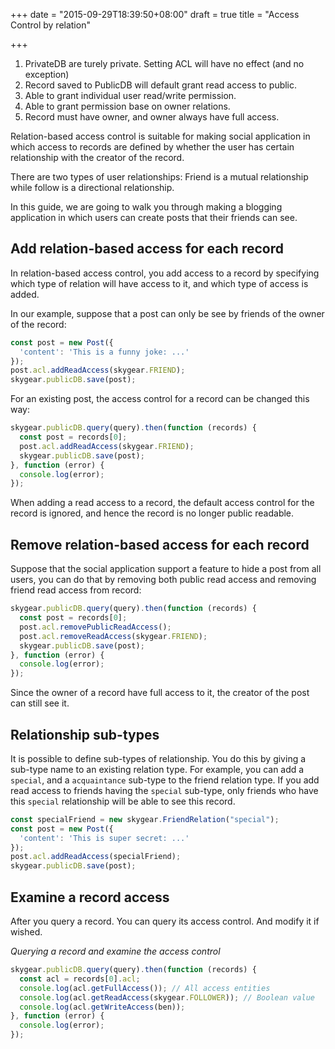 +++
date = "2015-09-29T18:39:50+08:00"
draft = true
title = "Access Control by relation"

+++

1. PrivateDB are turely private. Setting ACL will have no effect (and no exception)
1. Record saved to PublicDB will default grant read access to public.
1. Able to grant individual user read/write permission.
1. Able to grant permission base on owner relations.
1. Record must have owner, and owner always have full access.

Relation-based access control is suitable for making social application in
which access to records are defined by whether the user has certain relationship
with the creator of the record.

There are two types of user relationships: Friend is a mutual relationship
while follow is a directional relationship.

In this guide, we are going to walk you through making a blogging application
in which users can create posts that their friends can see.

## Add relation-based access for each record

In relation-based access control, you add access to a record by specifying
which type of relation will have access to it, and which type of access is
added.

In our example, suppose that a post can only be see by friends of the owner of
the record:

```javascript
const post = new Post({
  'content': 'This is a funny joke: ...'
});
post.acl.addReadAccess(skygear.FRIEND);
skygear.publicDB.save(post);
```

For an existing post, the access control for a record can be changed this way:

``` javascript
skygear.publicDB.query(query).then(function (records) {
  const post = records[0];
  post.acl.addReadAccess(skygear.FRIEND);
  skygear.publicDB.save(post);
}, function (error) {
  console.log(error);
});
```

When adding a read access to a record, the default access control for
the record is ignored, and hence the record is no longer public readable.

## Remove relation-based access for each record

Suppose that the social application support a feature to hide a post from
all users, you can do that by removing both public read access and removing
friend read access from record:

``` javascript
skygear.publicDB.query(query).then(function (records) {
  const post = records[0];
  post.acl.removePublicReadAccess();
  post.acl.removeReadAccess(skygear.FRIEND);
  skygear.publicDB.save(post);
}, function (error) {
  console.log(error);
});
```

Since the owner of a record have full access to it, the creator of the post
can still see it.

## Relationship sub-types

It is possible to define sub-types of relationship. You do this by giving
a sub-type name to an existing relation type. For example, you
can add a `special`, and a `acquaintance` sub-type to the friend relation type.
If you add read access to friends having the `special` sub-type, only
friends who have this `special` relationship will be able to see this record.

```javascript
const specialFriend = new skygear.FriendRelation("special");
const post = new Post({
  'content': 'This is super secret: ...'
});
post.acl.addReadAccess(specialFriend);
skygear.publicDB.save(post);
```

## Examine a record access

After you query a record. You can query its access control. And modify it if
wished.

_Querying a record and examine the access control_

``` javascript
skygear.publicDB.query(query).then(function (records) {
  const acl = records[0].acl;
  console.log(acl.getFullAccess()); // All access entities
  console.log(acl.getReadAccess(skygear.FOLLOWER)); // Boolean value 
  console.log(acl.getWriteAccess(ben));
}, function (error) {
  console.log(error);
});
```
